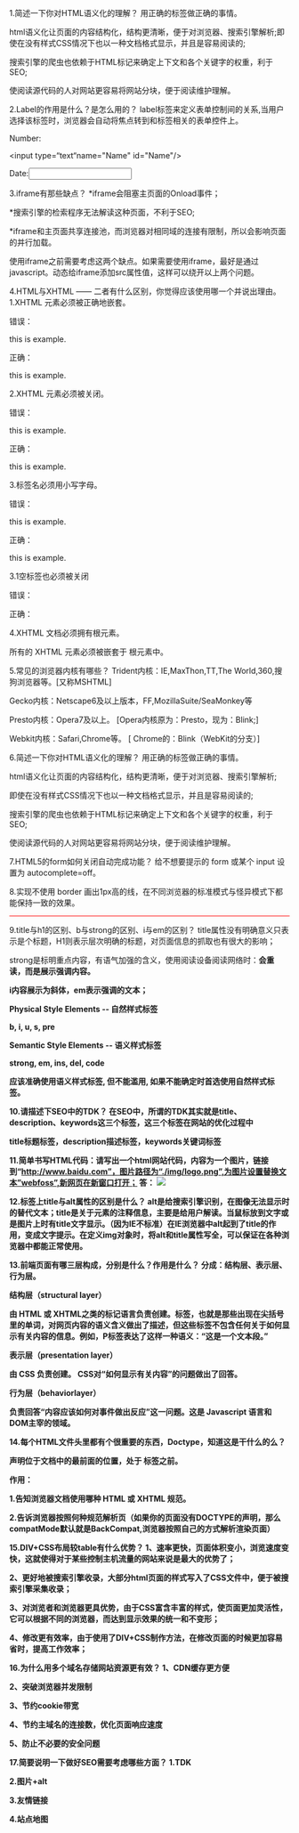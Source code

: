 1.简述一下你对HTML语义化的理解？
用正确的标签做正确的事情。

html语义化让页面的内容结构化，结构更清晰，便于对浏览器、搜索引擎解析;即使在没有样式CSS情况下也以一种文档格式显示，并且是容易阅读的;

搜索引擎的爬虫也依赖于HTML标记来确定上下文和各个关键字的权重，利于SEO;

使阅读源代码的人对网站更容易将网站分块，便于阅读维护理解。

 

2.Label的作用是什么？是怎么用的？
label标签来定义表单控制间的关系,当用户选择该标签时，浏览器会自动将焦点转到和标签相关的表单控件上。

<label for="Name">Number:</label>

<input type=“text“name="Name" id="Name"/>

<label>Date:<input type="text" name="B"/></label>

 

3.iframe有那些缺点？
*iframe会阻塞主页面的Onload事件；

*搜索引擎的检索程序无法解读这种页面，不利于SEO;

*iframe和主页面共享连接池，而浏览器对相同域的连接有限制，所以会影响页面的并行加载。

使用iframe之前需要考虑这两个缺点。如果需要使用iframe，最好是通过javascript。动态给iframe添加src属性值，这样可以绕开以上两个问题。

 

4.HTML与XHTML —— 二者有什么区别，你觉得应该使用哪一个并说出理由。
1.XHTML 元素必须被正确地嵌套。

错误：<p><span>this is example.</p></span>

正确：<p><span>this is example.</span></p>

2.XHTML 元素必须被关闭。

错误：<p>this is example.

正确：<p>this is example.</p>

3.标签名必须用小写字母。

错误：<P>this is example.<P>

正确：<p>this is example.</p>

3.1空标签也必须被关闭

错误：<br>

正确：<br/>

4.XHTML 文档必须拥有根元素。

所有的 XHTML 元素必须被嵌套于 <html> 根元素中。

 

5.常见的浏览器内核有哪些？
Trident内核：IE,MaxThon,TT,The World,360,搜狗浏览器等。[又称MSHTML]

Gecko内核：Netscape6及以上版本，FF,MozillaSuite/SeaMonkey等

Presto内核：Opera7及以上。      [Opera内核原为：Presto，现为：Blink;]

Webkit内核：Safari,Chrome等。   [ Chrome的：Blink（WebKit的分支）]

 

6.简述一下你对HTML语义化的理解？
用正确的标签做正确的事情。

html语义化让页面的内容结构化，结构更清晰，便于对浏览器、搜索引擎解析;

即使在没有样式CSS情况下也以一种文档格式显示，并且是容易阅读的;

搜索引擎的爬虫也依赖于HTML标记来确定上下文和各个关键字的权重，利于SEO;

使阅读源代码的人对网站更容易将网站分块，便于阅读维护理解。

 

7.HTML5的form如何关闭自动完成功能？
给不想要提示的 form 或某个 input 设置为 autocomplete=off。

 

8.实现不使用 border 画出1px高的线，在不同浏览器的标准模式与怪异模式下都能保持一致的效果。
<div style="height:1px;overflow:hidden;background:red"></div>

 

9.title与h1的区别、b与strong的区别、i与em的区别？
title属性没有明确意义只表示是个标题，H1则表示层次明确的标题，对页面信息的抓取也有很大的影响；

strong是标明重点内容，有语气加强的含义，使用阅读设备阅读网络时：<strong>会重读，而<B>是展示强调内容。

i内容展示为斜体，em表示强调的文本；

Physical Style Elements -- 自然样式标签

b, i, u, s, pre

Semantic Style Elements -- 语义样式标签

strong, em, ins, del, code

应该准确使用语义样式标签, 但不能滥用, 如果不能确定时首选使用自然样式标签。

 

10.请描述下SEO中的TDK？
在SEO中，所谓的TDK其实就是title、description、keywords这三个标签，这三个标签在网站的优化过程中

title标题标签，description描述标签，keywords关键词标签

 

11.简单书写HTML代码：请写出一个html网站代码，内容为一个图片，链接到“http://www.baidu.com”，图片路径为“./img/logo.png”,为图片设置替换文本”webfoss”,新网页在新窗口打开；
答： <a href=”http://www.baidu.com” alt=”webfoss” target=”_blank”><img src=”./img/logo.png”></a>

 

12.标签上title与alt属性的区别是什么？
alt是给搜索引擎识别，在图像无法显示时的替代文本；title是关于元素的注释信息，主要是给用户解读。当鼠标放到文字或是图片上时有title文字显示。（因为IE不标准）在IE浏览器中alt起到了title的作用，变成文字提示。在定义img对象时，将alt和title属性写全，可以保证在各种浏览器中都能正常使用。

 
13.前端页面有哪三层构成，分别是什么？作用是什么？
分成：结构层、表示层、行为层。

结构层（structural layer）

由 HTML 或 XHTML之类的标记语言负责创建。标签，也就是那些出现在尖括号里的单词，对网页内容的语义含义做出了描述，但这些标签不包含任何关于如何显示有关内容的信息。例如，P标签表达了这样一种语义：“这是一个文本段。”

表示层（presentation layer）

由 CSS 负责创建。 CSS对“如何显示有关内容”的问题做出了回答。

行为层（behaviorlayer）

负责回答“内容应该如何对事件做出反应”这一问题。这是 Javascript 语言和 DOM主宰的领域。

 

14.每个HTML文件头里都有个很重要的东西，Doctype，知道这是干什么的么？
<!DOCTYPE> 声明位于文档中的最前面的位置，处于 <html> 标签之前。

作用：

1.告知浏览器文档使用哪种 HTML 或 XHTML 规范。

2.告诉浏览器按照何种规范解析页（如果你的页面没有DOCTYPE的声明，那么compatMode默认就是BackCompat,浏览器按照自己的方式解析渲染页面）

 

15.DIV+CSS布局较table有什么优势？
1、速率更快，页面体积变小，浏览速度变快，这就使得对于某些控制主机流量的网站来说是最大的优势了；

2、更好地被搜索引擎收录，大部分html页面的样式写入了CSS文件中，便于被搜索引擎采集收录；

3、对浏览者和浏览器更具优势，由于CSS富含丰富的样式，使页面更加灵活性，它可以根据不同的浏览器，而达到显示效果的统一和不变形；

4、修改更有效率，由于使用了DIV+CSS制作方法，在修改页面的时候更加容易省时，提高工作效率；

 

16.为什么用多个域名存储网站资源更有效？
1、CDN缓存更方便

2、突破浏览器并发限制

3、节约cookie带宽

4、节约主域名的连接数，优化页面响应速度

5、防止不必要的安全问题

 

17.简要说明一下做好SEO需要考虑哪些方面？
1.TDK

2.图片+alt

3.友情链接

4.站点地图